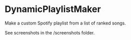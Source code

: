 # DynamicPlaylistMaker
Make a custom Spotify playlist from a list of ranked songs.

See screenshots in the /screenshots folder.
